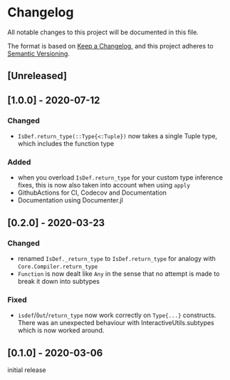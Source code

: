 # Changelog
All notable changes to this project will be documented in this file.

The format is based on [Keep a Changelog](https://keepachangelog.com/en/1.0.0/),
and this project adheres to [Semantic Versioning](https://semver.org/spec/v2.0.0.html).

## [Unreleased]

## [1.0.0] - 2020-07-12
### Changed
- `IsDef.return_type(::Type{<:Tuple})` now takes a single Tuple type, which includes the function type
### Added
- when you overload `IsDef.return_type` for your custom type inference fixes, this is now also taken into account when using `apply`
- GithubActions for CI, Codecov and Documentation
- Documentation using Documenter.jl


## [0.2.0] - 2020-03-23
### Changed
- renamed `IsDef._return_type` to `IsDef.return_type` for analogy with `Core.Compiler.return_type`
- `Function` is now dealt like `Any` in the sense that no attempt is made to break it down into subtypes

### Fixed
- `isdef`/`Òut`/`return_type` now work correctly on `Type{...}` constructs. There was an unexpected behaviour with InteractiveUtils.subtypes which is now worked around.

## [0.1.0] - 2020-03-06

initial release
